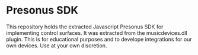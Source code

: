 # Presonus SDK
This repository holds the extracted Javascript Presonus SDK for implementing control surfaces. It was extracted from the musicdevices.dll plugin. This is for educational purposes and to develope integrations for our own devices. Use at your own discretion.